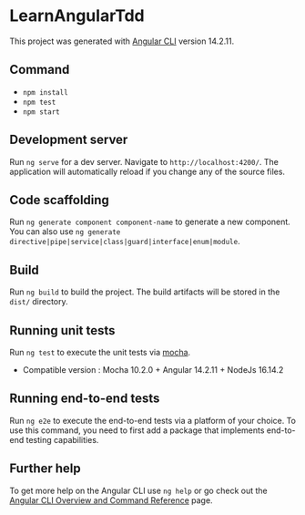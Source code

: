 # LearnAngularTdd

This project was generated with [Angular CLI](https://github.com/angular/angular-cli) version 14.2.11.


## Command
- `npm install`
- `npm test`
- `npm start`

## Development server

Run `ng serve` for a dev server. Navigate to `http://localhost:4200/`. The application will automatically reload if you change any of the source files.

## Code scaffolding

Run `ng generate component component-name` to generate a new component. You can also use `ng generate directive|pipe|service|class|guard|interface|enum|module`.

## Build

Run `ng build` to build the project. The build artifacts will be stored in the `dist/` directory.

## Running unit tests

Run `ng test` to execute the unit tests via [mocha](https://mochajs.org/).
- Compatible version : Mocha 10.2.0 + Angular 14.2.11 + NodeJs 16.14.2
<!-- Run `ng test` to execute the unit tests via [Karma](https://karma-runner.github.io). -->

## Running end-to-end tests

Run `ng e2e` to execute the end-to-end tests via a platform of your choice. To use this command, you need to first add a package that implements end-to-end testing capabilities.

## Further help

To get more help on the Angular CLI use `ng help` or go check out the [Angular CLI Overview and Command Reference](https://angular.io/cli) page.
